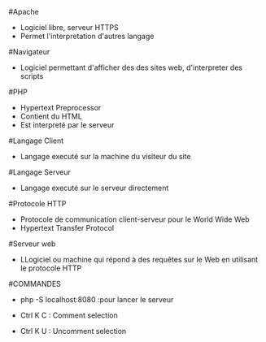 #Apache
  * Logiciel libre, serveur HTTPS
  * Permet l'interpretation d'autres langage
 
#Navigateur
  * Logiciel permettant d'afficher des des sites web, d'interpreter des scripts
  
  
#PHP
  * Hypertext Preprocessor
  * Contient du HTML
  * Est interpreté par le serveur

#Langage Client
  * Langage executé sur la machine du visiteur du site
  
#Langage Serveur
  * Langage executé sur le serveur directement
  
#Protocole HTTP
  * Protocole de communication client-serveur pour le World Wide Web
  * Hypertext Transfer Protocol
  
#Serveur web
  * LLogiciel ou machine qui répond à des requêtes sur le Web en utilisant le protocole HTTP
  
  
#COMMANDES
  * php -S localhost:8080    :pour lancer le serveur
  
  * Ctrl K C : Comment selection
  * Ctrl K U : Uncomment selection
